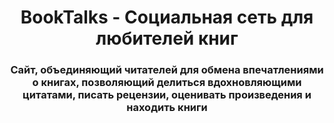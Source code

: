 <h1 align="center">BookTalks - Социальная сеть для любителей книг</h2>
<h3 align="center">Сайт, объединяющий читателей для обмена впечатлениями о книгах, позволяющий делиться вдохновляющими цитатами, писать рецензии, оценивать произведения и находить книги</h3>
